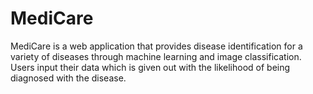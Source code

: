 # MediCare

MediCare is a web application that provides disease identification for a variety of diseases through machine learning and image classification. Users input their data which is given out with the likelihood of being diagnosed with the disease.

 
